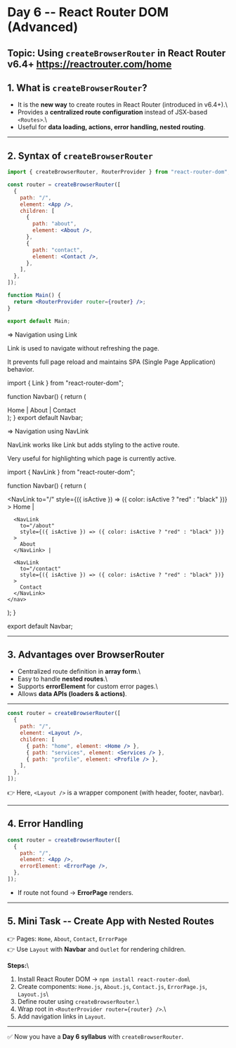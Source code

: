 # Day 6 -- React Router DOM (Advanced)

**Topic:** Using `createBrowserRouter` in React Router v6.4+
https://reactrouter.com/home
------------------------------------------------------------------------

## 1. What is `createBrowserRouter`?

-   It is the **new way** to create routes in React Router (introduced
    in v6.4+).\
-   Provides a **centralized route configuration** instead of JSX-based
    `<Routes>`.\
-   Useful for **data loading, actions, error handling, nested
    routing**.

------------------------------------------------------------------------

## 2. Syntax of `createBrowserRouter`

``` jsx
import { createBrowserRouter, RouterProvider } from "react-router-dom";

const router = createBrowserRouter([
  {
    path: "/",
    element: <App />,
    children: [
      {
        path: "about",
        element: <About />,
      },
      {
        path: "contact",
        element: <Contact />,
      },
    ],
  },
]);

function Main() {
  return <RouterProvider router={router} />;
}

export default Main;
```
=> Navigation using Link

Link is used to navigate without refreshing the page.

It prevents full page reload and maintains SPA (Single Page Application) behavior.

import { Link } from "react-router-dom";

function Navbar() {
  return (
    <nav>
      <Link to="/">Home</Link> | 
      <Link to="/about">About</Link> | 
      <Link to="/contact">Contact</Link>
    </nav>
  );
}
export default Navbar;





=> Navigation using NavLink

NavLink works like Link but adds styling to the active route.

Very useful for highlighting which page is currently active.

import { NavLink } from "react-router-dom";

function Navbar() {
  return (
    <nav>
      <NavLink 
        to="/" 
        style={({ isActive }) => ({ color: isActive ? "red" : "black" })}
      >
        Home
      </NavLink> | 

      <NavLink 
        to="/about" 
        style={({ isActive }) => ({ color: isActive ? "red" : "black" })}
      >
        About
      </NavLink> | 

      <NavLink 
        to="/contact" 
        style={({ isActive }) => ({ color: isActive ? "red" : "black" })}
      >
        Contact
      </NavLink>
    </nav>
  );
}

export default Navbar;

------------------------------------------------------------------------

## 3. Advantages over BrowserRouter

-   Centralized route definition in **array form**.\
-   Easy to handle **nested routes**.\
-   Supports **errorElement** for custom error pages.\
-   Allows **data APIs (loaders & actions)**.

------------------------------------------------------------------------



``` jsx
const router = createBrowserRouter([
  {
    path: "/",
    element: <Layout />,
    children: [
      { path: "home", element: <Home /> },
      { path: "services", element: <Services /> },
      { path: "profile", element: <Profile /> },
    ],
  },
]);
```

👉 Here, `<Layout />` is a wrapper component (with header, footer,
navbar).

------------------------------------------------------------------------

## 4. Error Handling

``` jsx
const router = createBrowserRouter([
  {
    path: "/",
    element: <App />,
    errorElement: <ErrorPage />,
  },
]);
```

-   If route not found → **ErrorPage** renders.

------------------------------------------------------------------------

## 5. Mini Task -- Create App with Nested Routes

👉 Pages: `Home`, `About`, `Contact`, `ErrorPage`\
👉 Use `Layout` with **Navbar** and `Outlet` for rendering children.

**Steps:**\
1. Install React Router DOM → `npm install react-router-dom`\
2. Create components: `Home.js`, `About.js`, `Contact.js`,
`ErrorPage.js`, `Layout.js`\
3. Define router using `createBrowserRouter`.\
4. Wrap root in `<RouterProvider router={router} />`.\
5. Add navigation links in `Layout`.

------------------------------------------------------------------------

✅ Now you have a **Day 6 syllabus** with `createBrowserRouter`.
